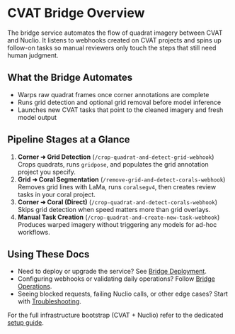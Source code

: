 # CVAT Bridge Overview

The bridge service automates the flow of quadrat imagery between CVAT and Nuclio. It listens to webhooks created on CVAT projects and spins up follow-on tasks so manual reviewers only touch the steps that still need human judgment.

## What the Bridge Automates
- Warps raw quadrat frames once corner annotations are complete
- Runs grid detection and optional grid removal before model inference
- Launches new CVAT tasks that point to the cleaned imagery and fresh model output

## Pipeline Stages at a Glance
1. **Corner ➜ Grid Detection** (`/crop-quadrat-and-detect-grid-webhook`)  
   Crops quadrats, runs `gridpose`, and populates the grid annotation project you specify.
2. **Grid ➜ Coral Segmentation** (`/remove-grid-and-detect-corals-webhook`)  
   Removes grid lines with LaMa, runs `coralsegv4`, then creates review tasks in your coral project.
3. **Corner ➜ Coral (Direct)** (`/crop-quadrat-and-detect-corals-webhook`)  
   Skips grid detection when speed matters more than grid overlays.
4. **Manual Task Creation** (`/crop-quadrat-and-create-new-task-webhook`)  
   Produces warped imagery without triggering any models for ad-hoc workflows.

## Using These Docs
- Need to deploy or upgrade the service? See [Bridge Deployment](deployment.md).
- Configuring webhooks or validating daily operations? Follow [Bridge Operations](operations.md).
- Seeing blocked requests, failing Nuclio calls, or other edge cases? Start with [Troubleshooting](troubleshooting.md).

For the full infrastructure bootstrap (CVAT + Nuclio) refer to the dedicated [setup guide](../setup_cvat_with_nuclio_and_bridge.md).
